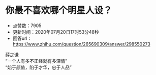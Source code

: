 # 你最不喜欢哪个明星人设？
- 点赞数：7905
- 更新时间：2020年07月20日17时53分48秒
- 回答url：https://www.zhihu.com/question/265690309/answer/298550273
<body>
 <p data-pid="fLbEKo7n">薛之谦<br>
  “一个人有多不正经就有多深情”<br>
  “始于颜值，陷于才华，忠于人品”</p>
</body>